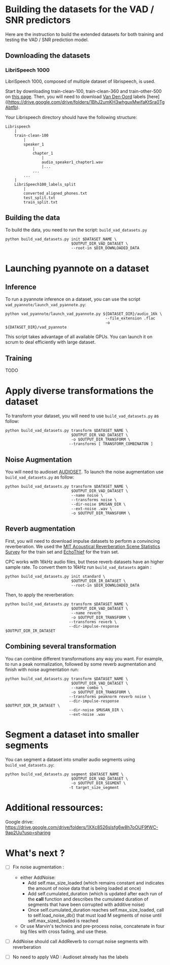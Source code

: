 # Building the datasets for the VAD / SNR predictors

Here are the instruction to build the extended datasets for both training and testing the VAD / SNR prediction model.

## Downloading the datasets

### LibriSpeech 1000

LibriSpeech 1000, composed of multiple dataset of librispeech, is used.

Start by downloading train-clean-100, train-clean-360 and train-other-500 on [this page](https://www.openslr.org/12/).
Then, you will need to download [Van Den Oord](https://arxiv.org/abs/1807.03748) labels [here]((https://drive.google.com/drive/folders/1BhJ2umKH3whguxMwifaKtSra0TgAbtfb).

Your Librispeech directory should have the following structure:

```
Librispeech
    |
    train-clean-100
        |
        speaker_1
            |
            chapter_1
                |
                audio_speaker1_chapter1.wav
                |...
            ...
        ...
    |
    LibriSpeech100_labels_split
        |
        converted_aligned_phones.txt
        test_split.txt
        train_split.txt
```


## Building the data

To build the data, you need to run the script: `build_vad_datasets.py`

```
python build_vad_datasets.py init $DATASET_NAME \
                             $OUTPUT_DIR_VAD_DATASET \
                             --root-in $DIR_DOWNLOADED_DATA
```

# Launching pyannote on a dataset

## Inference

To run a pyannote inference on a dataset, you can use the script `vad_pyannote/launch_vad_pyannote.py`:

```
python vad_pyannote/launch_vad_pyannote.py ${DATASET_DIR}/audio_16k \
                                            --file_extension .flac
                                            -o ${DATASET_DIR}/vad_pyannote
```

This script takes advantage of all available GPUs. You can launch it on scrum to deal efficiently with large dataset.

## Training

TODO

# Apply diverse transformations the dataset

To transform your dataset, you will need to use `build_vad_datasets.py` as follow:

```
python build_vad_datasets.py transform $DATASET_NAME \
                             $OUTPUT_DIR_VAD_DATASET \
                             -o $OUTPUT_DIR_TRANSFORM \
                            --transforms [ TRANSFORM_COMBINATON ]
```

## Noise Augmentation

You will need to audioset [AUDIOSET](https://research.google.com/audioset/dataset/index.html). To launch the noise augmentation use `build_vad_datasets.py` as follow:

```
python build_vad_datasets.py transform $DATASET_NAME \
                             $OUTPUT_DIR_VAD_DATASET \
                             --name noise \
                             --transforms noise \
                             --dir-noise $MUSAN_DIR \
                             --ext-noise .wav \
                             -o $OUTPUT_DIR_TRANSFORM \
```

## Reverb augmentation

First, you will need to download impulse datasets to perform a convincing reverberation. We used the [MIT Acoustical Reverberation Scene Statistics Survey](http://mcdermottlab.mit.edu/Reverb/IR_Survey.html) for the train set and [EchoThief](http://www.echothief.com/downloads/) for the train set.

CPC works with 16kHz audio files, but these reverb datasets have an higher sample rate. To convert them to 16kHz run `build_vad_datasets` again :

```
python build_vad_datasets.py init standard \
                             $OUTPUT_DIR_IR_DATASET \
                             --root-in $DIR_DOWNLOADED_DATA
```

Then, to apply the reverberation:

```
python build_vad_datasets.py transform $DATASET_NAME \
                             $OUTPUT_DIR_VAD_DATASET \
                             --name reverb
                             -o $OUTPUT_DIR_TRANSFORM \
                            --transforms reverb \
                            --dir-impulse-response $OUTPUT_DIR_IR_DATASET
```

## Combining several transformation

You can combine different transformations any way you want. For example, to run a peak normalization, followed by some reverb augmentation and finish with noise augmentation run:

```
python build_vad_datasets.py transform $DATASET_NAME \
                             $OUTPUT_DIR_VAD_DATASET \
                             --name combo \
                             -o $OUTPUT_DIR_TRANSFORM \
                            --transforms peaknorm reverb noise \
                            --dir-impulse-response $OUTPUT_DIR_IR_DATASET \
                            --dir-noise $MUSAN_DIR \
                            --ext-noise .wav 
```

# Segment a dataset into smaller segments

You can segment a dataset into smaller audio segments using `build_vad_datasets.py`:

```
python build_vad_datasets.py segment $DATASET_NAME \
                             $OUTPUT_DIR_VAD_DATASET \
                             -o $OUTPUT_DIR_SEGMENT \
                            -t target_size_segment
```
# Additional ressources:

Google drive: https://drive.google.com/drive/folders/1XXc8526sIsfg6w8h7oOUF9fWC-9ap2Uu?usp=sharing

# What's next ?

- [ ] Fix noise augmentation :
    - either AddNoise:
        - Add self.max_size_loaded (which remains constant and indicates the amount of noise data that is being loaded at once)
        - Add self.cumulated_duration (which is updated after each run of the __call__ function and describes the cumulated duration of segments that have been corrupted with additive noise)
        - Once self.cumulated_duration reaches self.max_size_loaded, call to self.load_noise_db() that must load M segments of noise until self.max_sized_loaded is reached
    - Or use Marvin's technics and pre-process noise, concatenate in four big files with cross fading, and use these.


- [ ] AddNoise should call AddReverb to corrupt noise segments with reverberation
- [ ] No need to apply VAD : Audioset already has the labels
